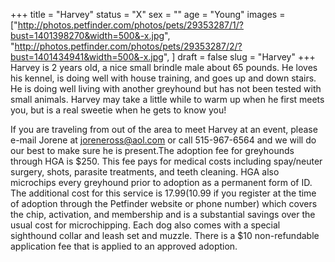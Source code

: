 +++
title = "Harvey"
status = "X"
sex = ""
age = "Young"
images = ["http://photos.petfinder.com/photos/pets/29353287/1/?bust=1401398270&width=500&-x.jpg",
"http://photos.petfinder.com/photos/pets/29353287/2/?bust=1401434941&width=500&-x.jpg",
]
draft = false
slug = "Harvey"
+++
Harvey is 2 years old, a nice small brindle male about 65 pounds. He loves his kennel, is doing well with house training, and goes up and down stairs. He is doing well living with another greyhound but has not been tested with small animals. Harvey may take a little while to warm up when he first meets you, but is a real sweetie when he gets to know you!

If you are traveling from out of the area to meet Harvey at an event, please e-mail Jorene at joreneross@aol.com or call 515-967-6564 and we will do our best to make sure he is present.The adoption fee for greyhounds through HGA is $250. This fee pays for medical costs including spay/neuter surgery, shots, parasite treatments, and teeth cleaning. HGA also microchips every greyhound prior to adoption as a permanent form of ID. The additional cost for this service is $17.99 ($10.99 if you register at the time of adoption through the Petfinder website or phone number) which covers the chip, activation, and membership and is a substantial savings over the usual cost for microchipping. Each dog also comes with a special sighthound collar and leash set and muzzle. There is a $10 non-refundable application fee that is applied to an approved adoption.
